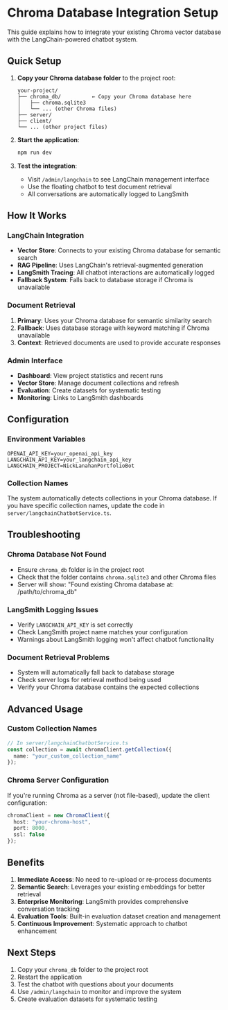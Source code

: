 # Chroma Database Integration Setup

This guide explains how to integrate your existing Chroma vector database with the LangChain-powered chatbot system.

## Quick Setup

1. **Copy your Chroma database folder** to the project root:
   ```
   your-project/
   ├── chroma_db/          ← Copy your Chroma database here
   │   ├── chroma.sqlite3
   │   └── ... (other Chroma files)
   ├── server/
   ├── client/
   └── ... (other project files)
   ```

2. **Start the application**:
   ```bash
   npm run dev
   ```

3. **Test the integration**:
   - Visit `/admin/langchain` to see LangChain management interface
   - Use the floating chatbot to test document retrieval
   - All conversations are automatically logged to LangSmith

## How It Works

### LangChain Integration
- **Vector Store**: Connects to your existing Chroma database for semantic search
- **RAG Pipeline**: Uses LangChain's retrieval-augmented generation
- **LangSmith Tracing**: All chatbot interactions are automatically logged
- **Fallback System**: Falls back to database storage if Chroma is unavailable

### Document Retrieval
1. **Primary**: Uses your Chroma database for semantic similarity search
2. **Fallback**: Uses database storage with keyword matching if Chroma unavailable
3. **Context**: Retrieved documents are used to provide accurate responses

### Admin Interface
- **Dashboard**: View project statistics and recent runs
- **Vector Store**: Manage document collections and refresh
- **Evaluation**: Create datasets for systematic testing
- **Monitoring**: Links to LangSmith dashboards

## Configuration

### Environment Variables
```env
OPENAI_API_KEY=your_openai_api_key
LANGCHAIN_API_KEY=your_langchain_api_key
LANGCHAIN_PROJECT=NickLanahanPortfolioBot
```

### Collection Names
The system automatically detects collections in your Chroma database. If you have specific collection names, update the code in `server/langchainChatbotService.ts`.

## Troubleshooting

### Chroma Database Not Found
- Ensure `chroma_db` folder is in the project root
- Check that the folder contains `chroma.sqlite3` and other Chroma files
- Server will show: "Found existing Chroma database at: /path/to/chroma_db"

### LangSmith Logging Issues
- Verify `LANGCHAIN_API_KEY` is set correctly
- Check LangSmith project name matches your configuration
- Warnings about LangSmith logging won't affect chatbot functionality

### Document Retrieval Problems
- System will automatically fall back to database storage
- Check server logs for retrieval method being used
- Verify your Chroma database contains the expected collections

## Advanced Usage

### Custom Collection Names
```typescript
// In server/langchainChatbotService.ts
const collection = await chromaClient.getCollection({
  name: "your_custom_collection_name"
});
```

### Chroma Server Configuration
If you're running Chroma as a server (not file-based), update the client configuration:
```typescript
chromaClient = new ChromaClient({
  host: "your-chroma-host",
  port: 8000,
  ssl: false
});
```

## Benefits

1. **Immediate Access**: No need to re-upload or re-process documents
2. **Semantic Search**: Leverages your existing embeddings for better retrieval
3. **Enterprise Monitoring**: LangSmith provides comprehensive conversation tracking
4. **Evaluation Tools**: Built-in evaluation dataset creation and management
5. **Continuous Improvement**: Systematic approach to chatbot enhancement

## Next Steps

1. Copy your `chroma_db` folder to the project root
2. Restart the application
3. Test the chatbot with questions about your documents
4. Use `/admin/langchain` to monitor and improve the system
5. Create evaluation datasets for systematic testing